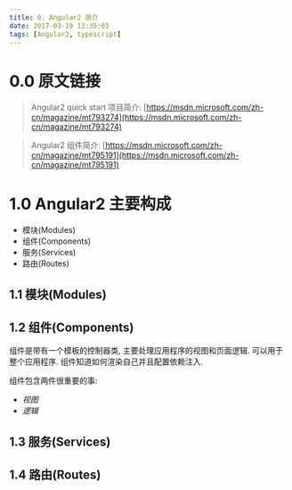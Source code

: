```yaml
---
title: 0. Angular2 简介
date: 2017-03-19 13:35:03
tags: [Angular2, typescript]
---
```


# 0.0 原文链接
> Angular2 quick start 项目简介: [https://msdn.microsoft.com/zh-cn/magazine/mt793274](https://msdn.microsoft.com/zh-cn/magazine/mt793274)

> Angular2 组件简介: [https://msdn.microsoft.com/zh-cn/magazine/mt795191](https://msdn.microsoft.com/zh-cn/magazine/mt795191)

# 1.0 Angular2 主要构成
* 模块(Modules)
* 组件(Components)
* 服务(Services)
* 路由(Routes)

## 1.1 模块(Modules)
## 1.2 组件(Components)
组件是带有一个模板的控制器类, 主要处理应用程序的视图和页面逻辑. 可以用于整个应用程序. 组件知道如何渲染自己并且配置依赖注入.

组件包含两件很重要的事:
* *视图*
* *逻辑*
## 1.3 服务(Services)
## 1.4 路由(Routes)
